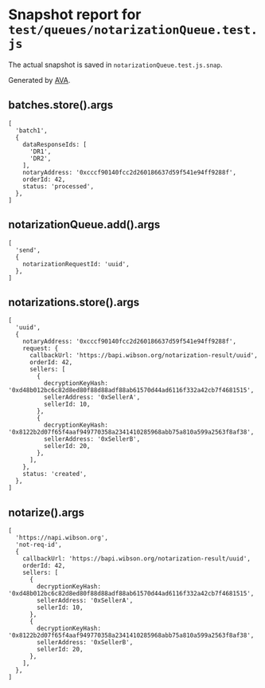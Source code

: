 # Snapshot report for `test/queues/notarizationQueue.test.js`

The actual snapshot is saved in `notarizationQueue.test.js.snap`.

Generated by [AVA](https://ava.li).

## batches.store().args

    [
      'batch1',
      {
        dataResponseIds: [
          'DR1',
          'DR2',
        ],
        notaryAddress: '0xcccf90140fcc2d260186637d59f541e94ff9288f',
        orderId: 42,
        status: 'processed',
      },
    ]

## notarizationQueue.add().args

    [
      'send',
      {
        notarizationRequestId: 'uuid',
      },
    ]

## notarizations.store().args

    [
      'uuid',
      {
        notaryAddress: '0xcccf90140fcc2d260186637d59f541e94ff9288f',
        request: {
          callbackUrl: 'https://bapi.wibson.org/notarization-result/uuid',
          orderId: 42,
          sellers: [
            {
              decryptionKeyHash: '0xd48b012bc6c82d8ed80f88d88adf88ab61570d44ad6116f332a42cb7f4681515',
              sellerAddress: '0xSellerA',
              sellerId: 10,
            },
            {
              decryptionKeyHash: '0x8122b2d07f65f4aaf949770358a2341410285968abb75a810a599a2563f8af38',
              sellerAddress: '0xSellerB',
              sellerId: 20,
            },
          ],
        },
        status: 'created',
      },
    ]

## notarize().args

    [
      'https://napi.wibson.org',
      'not-req-id',
      {
        callbackUrl: 'https://bapi.wibson.org/notarization-result/uuid',
        orderId: 42,
        sellers: [
          {
            decryptionKeyHash: '0xd48b012bc6c82d8ed80f88d88adf88ab61570d44ad6116f332a42cb7f4681515',
            sellerAddress: '0xSellerA',
            sellerId: 10,
          },
          {
            decryptionKeyHash: '0x8122b2d07f65f4aaf949770358a2341410285968abb75a810a599a2563f8af38',
            sellerAddress: '0xSellerB',
            sellerId: 20,
          },
        ],
      },
    ]
